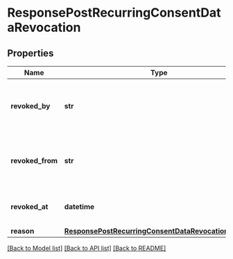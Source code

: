 # ResponsePostRecurringConsentDataRevocation

## Properties
Name | Type | Description | Notes
------------ | ------------- | ------------- | -------------
**revoked_by** | **str** | Quem iniciou a solicitação de revogação   - INICIADORA - USUARIO - DETENTORA  | 
**revoked_from** | **str** | Canal onde iniciou-se o processo de revogação    - INICIADORA   - DETENTORA    | 
**revoked_at** | **datetime** | Data e hora em que o consentimento foi revogado | 
**reason** | [**ResponsePostRecurringConsentDataRevocationReason**](ResponsePostRecurringConsentDataRevocationReason.md) |  | [optional] 

[[Back to Model list]](../README.md#documentation-for-models) [[Back to API list]](../README.md#documentation-for-api-endpoints) [[Back to README]](../README.md)

